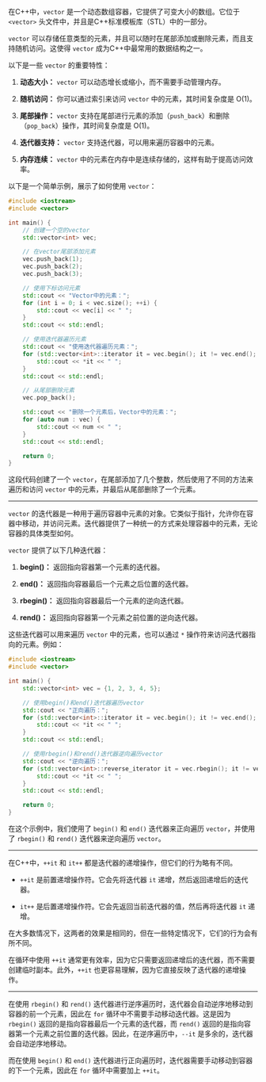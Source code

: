 在C++中，`vector` 是一个动态数组容器，它提供了可变大小的数组。它位于 `<vector>` 头文件中，并且是C++标准模板库（STL）中的一部分。

`vector` 可以存储任意类型的元素，并且可以随时在尾部添加或删除元素，而且支持随机访问。这使得 `vector` 成为C++中最常用的数据结构之一。

以下是一些 `vector` 的重要特性：

1.  **动态大小：** `vector` 可以动态增长或缩小，而不需要手动管理内存。

2.  **随机访问：** 你可以通过索引来访问 `vector` 中的元素，其时间复杂度是 O(1)。

3.  **尾部操作：** `vector` 支持在尾部进行元素的添加（`push_back`）和删除（`pop_back`）操作，其时间复杂度是 O(1)。

4.  **迭代器支持：** `vector` 支持迭代器，可以用来遍历容器中的元素。

5.  **内存连续：** `vector` 中的元素在内存中是连续存储的，这样有助于提高访问效率。

以下是一个简单示例，展示了如何使用 `vector`：

```cpp
#include <iostream>
#include <vector>

int main() {
    // 创建一个空的vector
    std::vector<int> vec;

    // 在vector尾部添加元素
    vec.push_back(1);
    vec.push_back(2);
    vec.push_back(3);

    // 使用下标访问元素
    std::cout << "Vector中的元素：";
    for (int i = 0; i < vec.size(); ++i) {
        std::cout << vec[i] << " ";
    }
    std::cout << std::endl;

    // 使用迭代器遍历元素
    std::cout << "使用迭代器遍历元素：";
    for (std::vector<int>::iterator it = vec.begin(); it != vec.end(); ++it) {
        std::cout << *it << " ";
    }
    std::cout << std::endl;

    // 从尾部删除元素
    vec.pop_back();

    std::cout << "删除一个元素后，Vector中的元素：";
    for (auto num : vec) {
        std::cout << num << " ";
    }
    std::cout << std::endl;

    return 0;
}
```

这段代码创建了一个 `vector`，在尾部添加了几个整数，然后使用了不同的方法来遍历和访问 `vector` 中的元素，并最后从尾部删除了一个元素。

***

`vector` 的迭代器是一种用于遍历容器中元素的对象。它类似于指针，允许你在容器中移动，并访问元素。迭代器提供了一种统一的方式来处理容器中的元素，无论容器的具体类型如何。

`vector` 提供了以下几种迭代器：

1.  **begin()：** 返回指向容器第一个元素的迭代器。

2.  **end()：** 返回指向容器最后一个元素之后位置的迭代器。

3.  **rbegin()：** 返回指向容器最后一个元素的逆向迭代器。

4.  **rend()：** 返回指向容器第一个元素之前位置的逆向迭代器。

这些迭代器可以用来遍历 `vector` 中的元素，也可以通过 `*` 操作符来访问迭代器指向的元素。例如：

```cpp
#include <iostream>
#include <vector>

int main() {
    std::vector<int> vec = {1, 2, 3, 4, 5};

    // 使用begin()和end()迭代器遍历vector
    std::cout << "正向遍历：";
    for (std::vector<int>::iterator it = vec.begin(); it != vec.end(); ++it) {
        std::cout << *it << " ";
    }
    std::cout << std::endl;

    // 使用rbegin()和rend()迭代器逆向遍历vector
    std::cout << "逆向遍历：";
    for (std::vector<int>::reverse_iterator it = vec.rbegin(); it != vec.rend(); ++it) {
        std::cout << *it << " ";
    }
    std::cout << std::endl;

    return 0;
}
```

在这个示例中，我们使用了 `begin()` 和 `end()` 迭代器来正向遍历 `vector`，并使用了 `rbegin()` 和 `rend()` 迭代器来逆向遍历 `vector`。

***

在C++中，`++it` 和 `it++` 都是迭代器的递增操作，但它们的行为略有不同。

*   `++it` 是前置递增操作符。它会先将迭代器 `it` 递增，然后返回递增后的迭代器。

*   `it++` 是后置递增操作符。它会先返回当前迭代器的值，然后再将迭代器 `it` 递增。

在大多数情况下，这两者的效果是相同的，但在一些特定情况下，它们的行为会有所不同。

在循环中使用 `++it` 通常更有效率，因为它只需要返回递增后的迭代器，而不需要创建临时副本。此外，`++it` 也更容易理解，因为它直接反映了迭代器的递增操作。

***

在使用 `rbegin()` 和 `rend()` 迭代器进行逆序遍历时，迭代器会自动逆序地移动到容器的前一个元素，因此在 `for` 循环中不需要手动移动迭代器。这是因为 `rbegin()` 返回的是指向容器最后一个元素的迭代器，而 `rend()` 返回的是指向容器第一个元素之前位置的迭代器。因此，在逆序遍历中，`--it` 是多余的，迭代器会自动逆序地移动。

而在使用 `begin()` 和 `end()` 迭代器进行正向遍历时，迭代器需要手动移动到容器的下一个元素，因此在 `for` 循环中需要加上 `++it`。
